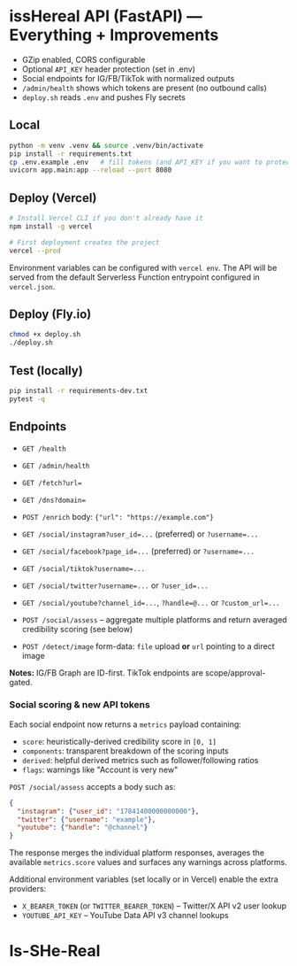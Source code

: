 # issHereal API (FastAPI) — Everything + Improvements

- GZip enabled, CORS configurable
- Optional `API_KEY` header protection (set in .env)
- Social endpoints for IG/FB/TikTok with normalized outputs
- `/admin/health` shows which tokens are present (no outbound calls)
- `deploy.sh` reads `.env` and pushes Fly secrets

## Local
```bash
python -m venv .venv && source .venv/bin/activate
pip install -r requirements.txt
cp .env.example .env   # fill tokens (and API_KEY if you want to protect endpoints)
uvicorn app.main:app --reload --port 8080
```

## Deploy (Vercel)
```bash
# Install Vercel CLI if you don't already have it
npm install -g vercel

# First deployment creates the project
vercel --prod
```

Environment variables can be configured with `vercel env`. The API will be
served from the default Serverless Function entrypoint configured in
`vercel.json`.

## Deploy (Fly.io)
```bash
chmod +x deploy.sh
./deploy.sh
```

## Test (locally)
```bash
pip install -r requirements-dev.txt
pytest -q
```

## Endpoints
- `GET /health`
- `GET /admin/health`
- `GET /fetch?url=`
- `GET /dns?domain=`
- `POST /enrich`  body: `{"url": "https://example.com"}`
- `GET /social/instagram?user_id=...` (preferred) or `?username=...`
- `GET /social/facebook?page_id=...` (preferred) or `?username=...`
- `GET /social/tiktok?username=...`
- `GET /social/twitter?username=...` or `?user_id=...`
- `GET /social/youtube?channel_id=...`, `?handle=@...` or `?custom_url=...`
- `POST /social/assess` – aggregate multiple platforms and return averaged credibility scoring (see below)

- `POST /detect/image`  form-data: `file` upload **or** `url` pointing to a direct image

**Notes:** IG/FB Graph are ID-first. TikTok endpoints are scope/approval-gated.

### Social scoring & new API tokens

Each social endpoint now returns a `metrics` payload containing:

- `score`: heuristically-derived credibility score in `[0, 1]`
- `components`: transparent breakdown of the scoring inputs
- `derived`: helpful derived metrics such as follower/following ratios
- `flags`: warnings like "Account is very new"

`POST /social/assess` accepts a body such as:

```json
{
  "instagram": {"user_id": "17841400000000000"},
  "twitter": {"username": "example"},
  "youtube": {"handle": "@channel"}
}
```

The response merges the individual platform responses, averages the
available `metrics.score` values and surfaces any warnings across platforms.

Additional environment variables (set locally or in Vercel) enable the extra
providers:

- `X_BEARER_TOKEN` (or `TWITTER_BEARER_TOKEN`) – Twitter/X API v2 user lookup
- `YOUTUBE_API_KEY` – YouTube Data API v3 channel lookups
# Is-SHe-Real
